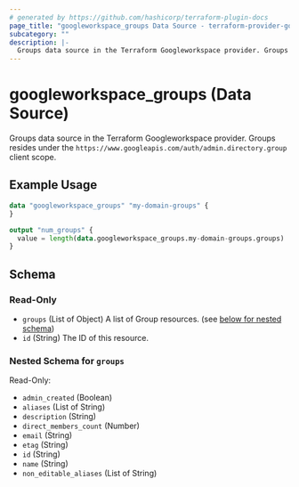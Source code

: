 ```yaml
---
# generated by https://github.com/hashicorp/terraform-plugin-docs
page_title: "googleworkspace_groups Data Source - terraform-provider-googleworkspace"
subcategory: ""
description: |-
  Groups data source in the Terraform Googleworkspace provider. Groups resides under the https://www.googleapis.com/auth/admin.directory.group client scope.
---
```


# googleworkspace_groups (Data Source)

Groups data source in the Terraform Googleworkspace provider. Groups resides under the `https://www.googleapis.com/auth/admin.directory.group` client scope.

## Example Usage

```terraform
data "googleworkspace_groups" "my-domain-groups" {
}

output "num_groups" {
  value = length(data.googleworkspace_groups.my-domain-groups.groups)
}
```

<!-- schema generated by tfplugindocs -->
## Schema

### Read-Only

- `groups` (List of Object) A list of Group resources. (see [below for nested schema](#nestedatt--groups))
- `id` (String) The ID of this resource.

<a id="nestedatt--groups"></a>
### Nested Schema for `groups`

Read-Only:

- `admin_created` (Boolean)
- `aliases` (List of String)
- `description` (String)
- `direct_members_count` (Number)
- `email` (String)
- `etag` (String)
- `id` (String)
- `name` (String)
- `non_editable_aliases` (List of String)


